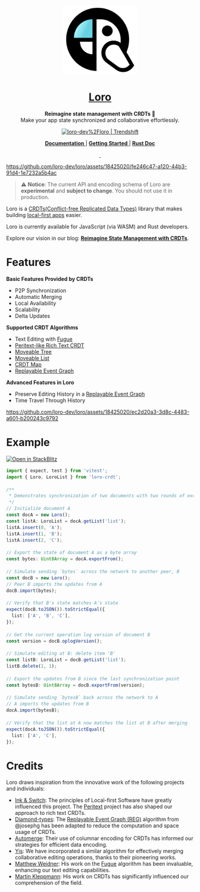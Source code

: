 <p align="center">
  <a href="https://loro.dev">
    <picture>
      <img src="./docs/Loro.svg" width="200"/>
    </picture>
  </a>
</p>
<h1 align="center">
<a href="https://loro.dev" alt="loro-site">Loro</a>
</h1>
<p align="center">
  <b>Reimagine state management with CRDTs 🦜</b><br/>
  Make your app state synchronized and collaborative effortlessly.
</p>
<p align="center">
  <a href="https://trendshift.io/repositories/4964" target="_blank"><img src="https://trendshift.io/api/badge/repositories/4964" alt="loro-dev%2Floro | Trendshift" style="width: 250px; height: 55px;" width="250" height="55"/></a>
</p>
<p align="center">
  <a href="https://loro.dev/docs">
    <b>Documentation</b>
  </a>
  |
  <a href="https://loro.dev/docs/tutorial/get_started">
    <b>Getting Started</b>
  </a>
  |
  <a href="https://docs.rs/loro">
    <b>Rust Doc</b>
  </a>
</p>
<p align="center">
  <a aria-label="X" href="https://x.com/loro_dev" target="_blank">
    <img alt="" src="https://img.shields.io/badge/Twitter-black?style=for-the-badge&logo=Twitter">
  </a>
  <a aria-label="Discord-Link" href="https://discord.gg/tUsBSVfqzf" target="_blank">
    <img alt="" src="https://img.shields.io/badge/Discord-black?style=for-the-badge&logo=discord">
  </a>
</p>


https://github.com/loro-dev/loro/assets/18425020/fe246c47-a120-44b3-91d4-1e7232a5b4ac


> ⚠️ **Notice**: The current API and encoding schema of Loro are **experimental** and **subject to change**. You should not use it in production. 

Loro is a [CRDTs(Conflict-free Replicated Data Types)](https://crdt.tech/) library that makes building [local-first apps][local-first] easier. 

Loro is currently available for JavaScript (via WASM) and Rust developers. 

Explore our vision in our blog: [**Reimagine State Management with CRDTs**](https://loro.dev/blog/loro-now-open-source).

# Features

**Basic Features Provided by CRDTs**

- P2P Synchronization
- Automatic Merging
- Local Availability
- Scalability
- Delta Updates

**Supported CRDT Algorithms**

- Text Editing with [Fugue]
- [Peritext-like Rich Text CRDT](https://loro.dev/blog/loro-richtext)
- [Moveable Tree](https://loro.dev/docs/tutorial/tree)
- [Moveable List](https://loro.dev/docs/tutorial/list)
- [CRDT Map](https://loro.dev/docs/tutorial/map)
- [Replayable Event Graph](https://loro.dev/docs/advanced/replayable_event_graph)

**Advanced Features in Loro**

- Preserve Editing History in a [Replayable Event Graph](https://loro.dev/docs/advanced/replayable_event_graph)
- Time Travel Through History

https://github.com/loro-dev/loro/assets/18425020/ec2d20a3-3d8c-4483-a601-b200243c9792

# Example

[![Open in StackBlitz](https://developer.stackblitz.com/img/open_in_stackblitz.svg)](https://stackblitz.com/edit/loro-basic-test?file=test%2Floro-sync.test.ts)

```ts
import { expect, test } from 'vitest';
import { Loro, LoroList } from 'loro-crdt';

/**
 * Demonstrates synchronization of two documents with two rounds of exchanges.
 */
// Initialize document A
const docA = new Loro();
const listA: LoroList = docA.getList('list');
listA.insert(0, 'A');
listA.insert(1, 'B');
listA.insert(2, 'C');

// Export the state of document A as a byte array
const bytes: Uint8Array = docA.exportFrom();

// Simulate sending `bytes` across the network to another peer, B
const docB = new Loro();
// Peer B imports the updates from A
docB.import(bytes);

// Verify that B's state matches A's state
expect(docB.toJSON()).toStrictEqual({
  list: ['A', 'B', 'C'],
});

// Get the current operation log version of document B
const version = docB.oplogVersion();

// Simulate editing at B: delete item 'B'
const listB: LoroList = docB.getList('list');
listB.delete(1, 1);

// Export the updates from B since the last synchronization point
const bytesB: Uint8Array = docB.exportFrom(version);

// Simulate sending `bytesB` back across the network to A
// A imports the updates from B
docA.import(bytesB);

// Verify that the list at A now matches the list at B after merging
expect(docA.toJSON()).toStrictEqual({
  list: ['A', 'C'],
});
```

# Credits

Loro draws inspiration from the innovative work of the following projects and individuals:

- [Ink & Switch](https://inkandswitch.com/): The principles of Local-first Software have greatly influenced this project. The [Peritext](https://www.inkandswitch.com/peritext/) project has also shaped our approach to rich text CRDTs.
- [Diamond-types](https://github.com/josephg/diamond-types): The [Replayable Event Graph (REG)](https://loro.dev/docs/advanced/replayable_event_graph) algorithm from @josephg has been adapted to reduce the computation and space usage of CRDTs.
- [Automerge](https://github.com/automerge/automerge): Their use of columnar encoding for CRDTs has informed our strategies for efficient data encoding.
- [Yjs](https://github.com/yjs/yjs): We have incorporated a similar algorithm for effectively merging collaborative editing operations, thanks to their pioneering works.
- [Matthew Weidner](https://mattweidner.com/): His work on the [Fugue](https://arxiv.org/abs/2305.00583) algorithm has been invaluable, enhancing our text editing capabilities.
- [Martin Kleppmann](https://martin.kleppmann.com/): His work on CRDTs has significantly influenced our comprehension of the field.
 

[local-first]: https://www.inkandswitch.com/local-first/
[Fugue]: https://arxiv.org/abs/2305.00583
[Peritext]: https://www.inkandswitch.com/peritext/
